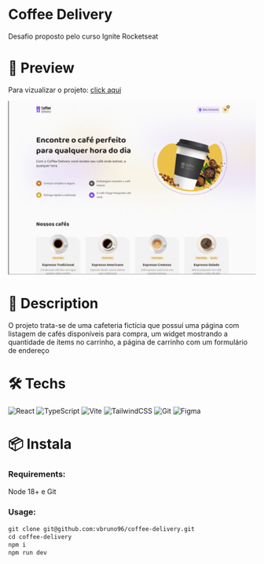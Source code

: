 # Coffee Delivery
Desafio proposto pelo curso Ignite Rocketseat 		
# 🎨 Preview
Para vizualizar o projeto: [click aqui](https://vbruno96.github.io/coffe-delivery/)

![Preview](https://raw.githubusercontent.com/vbruno96/coffee-delivery/main/image_preview.png)
 		
# 📖 Description
O projeto trata-se de uma cafeteria fictícia que possuí uma página com listagem de cafés disponíveis para compra, um widget mostrando a quantidade de items no carrinho, a página de carrinho com um formulário de endereço

# 🛠️ Techs
![React](https://img.shields.io/badge/React-20232A?style=for-the-badge&logo=react&logoColor=61DAFB)
![TypeScript](https://img.shields.io/badge/TypeScript-007ACC?style=for-the-badge&logo=typescript&logoColor=white)
![Vite](https://img.shields.io/badge/vite-%23646CFF.svg?style=for-the-badge&logo=vite&logoColor=white)
![TailwindCSS](https://img.shields.io/badge/tailwindcss-%2338B2AC.svg?style=for-the-badge&logo=tailwind-css&logoColor=white)
![Git](https://img.shields.io/badge/git-%23F05033.svg?style=for-the-badge&logo=git&logoColor=white)
![Figma](https://img.shields.io/badge/figma-%23F24E1E.svg?style=for-the-badge&logo=figma&logoColor=white)
 		
# 📦 Instala
		
### Requirements:
  Node 18+ e Git

### Usage:
```
git clone git@github.com:vbruno96/coffee-delivery.git
cd coffee-delivery
npm i
npm run dev
``` 